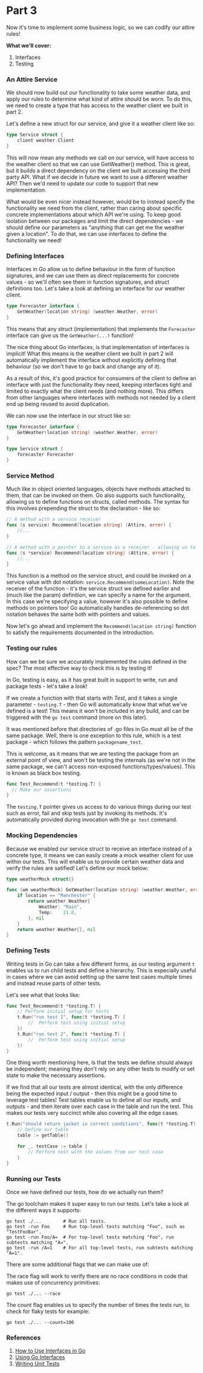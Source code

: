# Part 3

Now it's time to implement some business logic, so we can codify our attire rules!

**What we'll cover:**
1) Interfaces
2) Testing

### An Attire Service
We should now build out our functionality to take some weather data, and apply our rules to determine what kind of attire should be worn.
To do this, we need to create a type that has access to the weather client we built in part 2.

Let's define a new struct for our service, and give it a weather client like so:
```go
type Service struct {
    client weather.Client
}
```

This will now mean any methods we call on our service, will have access to the weather client so that we can use GetWeather() method. 
This is great, but it builds a direct dependency on the client we built accessing the third party API. 
What if we decide in future we want to use a different weather API? Then we'd need to update our code to support that new implementation.  

What would be even nicer instead however, would be to instead specify the functionality we need from the client, rather than caring about specific concrete implementations about which API we're using.
To keep good isolation between our packages and limit the direct dependencies - we should define our parameters as "anything that can get me the weather given a location". 
To do that, we can use interfaces to define the functionality we need!

### Defining Interfaces

Interfaces in Go allow us to define behaviour in the form of function signatures, and we can use them as direct replacements for concrete values - so we'll often see them in function signatures, and struct definitions too. 
Let's take a look at defining an interface for our weather client. 
```go
type Forecaster interface {
    GetWeather(location string) (weather.Weather, error)
}
```
This means that any struct (implementation) that implements the `Forecaster` interface can give us the `GetWeather(...)` function!

The nice thing about Go interfaces, is that implementation of interfaces is implicit! 
What this means is the weather client we built in part 2 will automatically implement the interface without 
explicitly defining that behaviour (so we don't have to go back and change any of it).

As a result of this, it's good practice for consumers of the client to define an interface with just the functionality they need, 
keeping interfaces tight and limited to exactly what the client needs (and nothing more). This differs from other languages where
interfaces with methods not needed by a client end up being reused to avoid duplication.  

We can now use the interface in our struct like so:
```go
type Forecaster interface {
    GetWeather(location string) (weather.Weather, error)
}

type Service struct {
    forecaster Forecaster
}
```

### Service Method
Much like in object oriented languages, objects have methods attached to them, that can be invoked on them.
Go also supports such functionality, allowing us to define functions on structs, called methods. The syntax
for this involves prepending the struct to the declaration - like so:

```go
// A method with a service receiver 
func (s service) Recommend(location string) (Attire, error) {
    //...
}

// A method with a pointer to a service as a receiver - allowing us to modify s (the service) 
func (s *service) Recommend(location string) (Attire, error) {
    //...
}
```

This function is a method on the service struct, and could be invoked on a service value with dot notation:
`service.Recommend(someLocation)`. 
Note the receiver of the function - it's the service struct we defined earlier and (much like the param)
definition, we can specify a name for the argument. 
In this case we're specifying a value, however it's also possible to define methods on pointers too! Go automatically handles de-referencing so dot notation
behaves the same both with pointers and values.

Now let's go ahead and implement the `Recommend(location string)` function to satisfy the requirements documented in the introduction.

### Testing our rules
How can we be sure we accurately implemented the rules defined in the spec? The most effective way to check this is by testing it!

In Go, testing is easy, as it has great built in support to write, run and package tests - let's take a look!

If we create a function with that starts with *Test*, and it takes a single parameter - `testing.T` - then Go will automatically know that what we've defined is a test! 
This means it won't be included in any build, and can be triggered with the `go test` command (more on this later).

It was mentioned before that directories of .go files in Go must all be of the same package. 
Well, there is one exception to this rule, which is a test package - which follows the pattern `packagename_test`.

This is welcome, as it means that we are testing the package from an external point of view, and won't be testing the internals (as we're not in the same package, we can't access non-exposed functions/types/values).
This is known as black box testing.

```go
func Test_Recommend(t *testing.T) {
  // Make our assertions
}
```

The `testing.T` pointer gives us access to do various things during our test such as error, fail and skip tests just by invoking its methods.
It's automatically provided during invocation with the `go test` command. 

### Mocking Dependencies
Because we enabled our service struct to receive an interface instead of a concrete type, it means we can easily create a mock weather client
for use within our tests. This will enable us to provide certain weather data and verify the rules are satified!
Let's define our mock below:

```go
type weatherMock struct{}

func (wm weatherMock) GetWeather(location string) (weather.Weather, error) {
	if location == "Manchester" {
		return weather.Weather{
			Weather: "Rain",
			Temp:    21.0,
		}, nil
	}
	return weather.Weather{}, nil
}
```

### Defining Tests
Writing tests in Go can take a few different forms, as our testing argument `t` enables us to run child tests and define a hierarchy.
This is especially useful in cases where we can avoid setting up the same test cases multiple times and instead reuse parts of other tests.

Let's see what that looks like:
```go
func Test_Recommend(t *testing.T) {
	// Perform initial setup for tests
	t.Run("run test 1", func(t *testing.T) {
	    //	Perform test using initial setup
	})
	t.Run("run test 2", func(t *testing.T) {
	    //	Perform test using initial setup
	})
}
```
One thing worth mentioning here, is that the tests we define should always be independent; meaning they don't rely on any other tests to modify or set
state to make the necessary assertions.

If we find that all our tests are almost identical, with the only difference being the expected input / output - then this might be a good time to leverage test tables!
Test tables enable us to define all our inputs, and outputs - and then iterate over each case in the table and run the test. 
This makes our tests very succinct while also covering all the edge cases.

```go
t.Run("should return jacket in correct conditions", func(t *testing.T) {
	// Define our table
    table := getTable()

    for _, testCase := table {
        // Perform test with the values from our test case
    }
}
```

### Running our Tests
Once we have defined our tests, how do we actually run them?

The go toolchain makes it super easy to run our tests. Let's take a look at the different ways it supports:

```
go test ./...        # Run all tests.
go test -run Foo     # Run top-level tests matching "Foo", such as "TestFooBar".
go test -run Foo/A=  # For top-level tests matching "Foo", run subtests matching "A=".
go test -run /A=1    # For all top-level tests, run subtests matching "A=1".
```

There are some additional flags that we can make use of:

The race flag will work to verify there are no race conditions in code that makes use of concurrency primitives:
```
go test ./... --race 
```

The count flag enables us to specify the number of times the tests run, to check for flaky tests for example:
```
go test ./... --count=100
```

### References
1) [How to Use Interfaces in Go](https://www.digitalocean.com/community/tutorials/how-to-use-interfaces-in-go)
2) [Using Go Interfaces](https://blog.chewxy.com/2018/03/18/golang-interfaces/)
3) [Writing Unit Tests](https://blog.alexellis.io/golang-writing-unit-tests/)